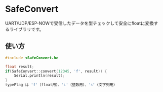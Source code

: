 # SafeConvert

UART/UDP/ESP-NOWで受信したデータを型チェックして安全にfloatに変換するライブラリです。

## 使い方

```cpp
#include <SafeConvert.h>

float result;
if(SafeConvert::convert(12345, 'f', result)) {
    Serial.println(result);
}
typeFlag は 'f'（float用）、'i'（整数用）、's'（文字列用）
